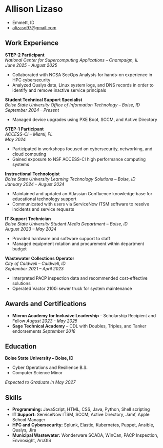 <link rel="stylesheet" href="./style.css">

# Allison Lizaso

- Emmett, ID
- [alizaso97@gmail.com](mailto:alizaso97@gmail.com)

## Work Experience

**STEP-2 Participant**  
*National Center for Supercomputing Applications – Champaign, IL*  
*June 2025 – August 2025*  
- Collaborated with NCSA SecOps Analysts for hands-on experience in HPC cybersecurity  
- Analyzed Qualys data, Linux system logs, and DNS records in order to identify and remove inactive service principals

**Student Technical Support Specialist**  
*Boise State University Office of Information Technology – Boise, ID*  
*September 2024 – Present*  
- Managed device upgrades using PXE Boot, SCCM, and Active Directory

**STEP-1 Participant**  
*ACCESS-CI – Miami, FL*  
*May 2024*  
- Participated in workshops focused on cybersecurity, networking, and cloud computing
- Gained exposure to NSF ACCESS-CI high performance computing systems

**Instructional Technologist**  
*Boise State University Learning Technology Solutions – Boise, ID*  
*January 2024 – August 2024*  
- Maintained and updated an Atlassian Confluence knowledge base for educational technology support  
- Communicated with users via ServiceNow ITSM software to resolve incidents and service requests

**IT Support Technician**  
*Boise State University Student Media Department – Boise, ID*  
*August 2023 – May 2024*  
- Provided hardware and software support to staff  
- Managed equipment rotation and procurement within department budget

**Wastewater Collections Operator**  
*City of Caldwell – Caldwell, ID*  
*September 2021 – April 2023*  
- Interpreted PACP inspection data and recommended cost-effective solutions  
- Operated Vactor 2100i sewer truck for system maintenance

## Awards and Certifications

- **Micron Academy for Inclusive Leadership** – Scholarship Recipient and Fellow *August 2023 - May 2025*  
- **Sage Technical Academy** – CDL with Doubles, Triples, and Tanker endorsements *September 2018*

## Education

**Boise State University – Boise, ID**  
- Cyber Operations and Resilience B.S. 
- Computer Science Minor

*Expected to Graduate in May 2027*

## Skills

- **Programming:** JavaScript, HTML, CSS, Java, Python, Shell scripting
- **IT Support:** ServiceNow ITSM, SCCM, Active Directory, Jamf, Apple School Manager  
- **HPC and Cybersecurity:** Splunk, Elastic, Kubernetes, Puppet, Ansible, Qualys, Jira
- **Municipal Wastewater:** Wonderware SCADA, WinCan, PACP Inspection, Envirosight, ArcGIS

